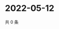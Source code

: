 # 2022-05-12

共 0 条

<!-- BEGIN WEIBO -->
<!-- 最后更新时间 Thu May 12 2022 09:08:14 GMT+0800 (China Standard Time) -->

<!-- END WEIBO -->
